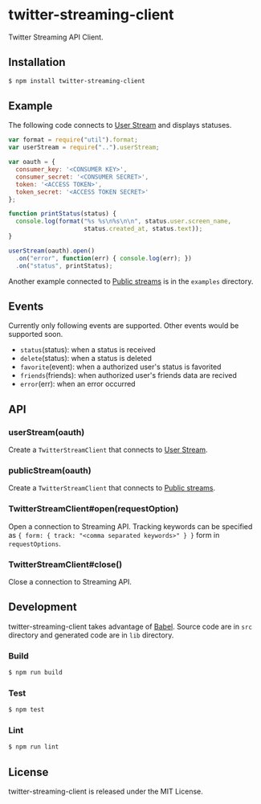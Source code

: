 # twitter-streaming-client

Twitter Streaming API Client.

## Installation

```bash
$ npm install twitter-streaming-client
```

## Example

The following code connects to [User Stream](https://dev.twitter.com/streaming/userstreams) and displays statuses.

```js
var format = require("util").format;
var userStream = require("..").userStream;

var oauth = {
  consumer_key: '<CONSUMER KEY>',
  consumer_secret: '<CONSUMER SECRET>',
  token: '<ACCESS TOKEN>',
  token_secret: '<ACCESS TOKEN SECRET>'
};

function printStatus(status) {
  console.log(format("%s %s\n%s\n\n", status.user.screen_name,
                     status.created_at, status.text));
}

userStream(oauth).open()
  .on("error", function(err) { console.log(err); })
  .on("status", printStatus);
```

Another example connected to [Public streams](https://dev.twitter.com/streaming/public) is in the `examples` directory.

## Events

Currently only following events are supported. Other events would be supported soon.

* `status`(status): when a status is received
* `delete`(status): when a status is deleted
* `favorite`(event): when a authorized user's status is favorited
* `friends`(friends): when authorized user's friends data are recived
* `error`(err): when an error occurred

## API

### userStream(oauth)

Create a `TwitterStreamClient` that connects to [User Stream](https://dev.twitter.com/streaming/userstreams).

### publicStream(oauth)

Create a `TwitterStreamClient` that connects to [Public streams](https://dev.twitter.com/streaming/public).

### TwitterStreamClient#open(requestOption)

Open a connection to Streaming API.
Tracking keywords can be specified as `{ form: { track: "<comma separated keywords>" } }` form in `requestOptions`.

### TwitterStreamClient#close()

Close a connection to Streaming API.

## Development

twitter-streaming-client takes advantage of [Babel](https://babeljs.io/). Source code are in `src` directory and generated code are in `lib` directory.

### Build

```bash
$ npm run build
```

### Test

```bash
$ npm test
```

### Lint

```bash
$ npm run lint
```

## License

twitter-streaming-client is released under the MIT License.
